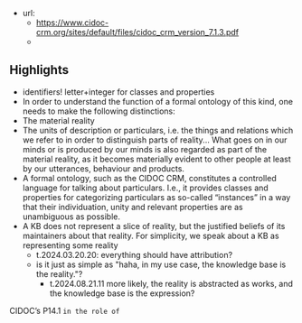 

- url:
  - https://www.cidoc-crm.org/sites/default/files/cidoc_crm_version_7.1.3.pdf
  - 

## Highlights

- identifiers! letter+integer for classes and properties
-  In order to understand the function of a formal ontology of this kind, one needs to make the following distinctions:
  - The material reality
  - The units of description or particulars, i.e. the things and relations which we refer to in order to distinguish parts of reality... What goes on in our minds or is produced by our minds is also regarded as part of the material reality, as it becomes materially evident to other people at least by our utterances, behaviour and products.
- A formal ontology, such as the CIDOC CRM, constitutes a controlled language for talking about particulars. I.e., it provides classes and properties for categorizing particulars as so-called “instances” in a way that their individuation, unity and relevant properties are as unambiguous as possible.
- A KB does not represent a slice of reality, but the justified beliefs of its maintainers about that reality. For simplicity, we speak about a KB as representing some reality
  - t.2024.03.20.20:  everything should have attribution?
  - is it just as simple as "haha, in my use case, the knowledge base is the reality."?
    - t.2024.08.21.11 more likely, the reality is abstracted as works, and the knowledge base is the expression? 


CIDOC’s P14.1 `in the role of`
